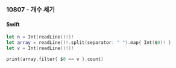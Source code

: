 ### 10807 - 개수 세기

#### Swift

```swift
let n = Int(readLine()!)!
let array = readLine()!.split(separator: " ").map{ Int($0)! }
let v = Int(readLine()!)!

print(array.filter{ $0 == v }.count)
```